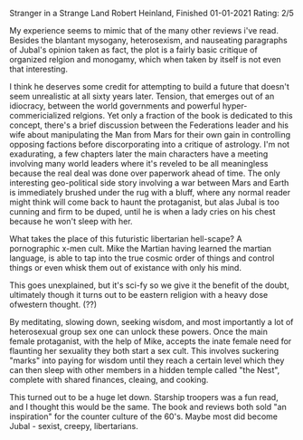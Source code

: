 Stranger in a Strange Land
Robert Heinland, Finished 01-01-2021
Rating: 2/5


My experience seems to mimic that of the many other reviews i've read.  Besides the blantant mysogany, heterosexism, and nauseating paragraphs of Jubal's opinion taken as fact, the plot is a fairly basic critique of organized relgion and monogamy, which when taken by itself is not even that interesting.

I think he deserves some credit for attempting to build a future that doesn't seem unrealistic at all sixty years later.  Tension, that emerges out of an idiocracy, between the world governments and powerful hyper-commericialized relgions.  Yet only a fraction of the book is dedicated to this concept, there's a brief discussion between the Federations leader and his wife about manipulating the Man from Mars for their own gain in controlling opposing factions before discorporating into a critique of astrology.  I'm not exadurating, a few chapters later the main characters have a meeting involving many world leaders where it's reveled to be all meaningless because the real deal was done over paperwork ahead of time.  The only interesting geo-political side story involving a war between Mars and Earth is immediately brushed under the rug with a bluff, where any normal reader might think will come back to haunt the protaganist, but alas Jubal is too cunning and firm to be duped, until he is when a lady cries on his chest because he won't sleep with her.

What takes the place of this futuristic libertarian hell-scape?  A pornographic x-men cult.  Mike the Martian having learned the martian language, is able to tap into the true cosmic order of things and control things or even whisk them out of existance with only his mind.  

This goes unexplained, but it's sci-fy so we give it the benefit of the doubt, ultimately though it turns out to be eastern religion with a heavy dose ofwestern thought. (??)

By meditating, slowing down, seeking wisdom, and most importantly a lot of heterosexual group sex one can unlock these powers.  Once the main female protaganist, with the help of Mike, accepts the inate female need for flaunting her sexuality they both start a sex cult.  This involves suckering "marks" into paying for wisdom until they reach a certain level which they can then sleep with other members in a hidden temple called "the Nest", complete with shared finances, cleaing, and cooking.

This turned out to be a huge let down.  Starship troopers was a fun read, and I thought this would be the same.  The book and reviews both sold "an inspiration" for the counter culture of the 60's.  Maybe most did become Jubal - sexist, creepy, libertarians.